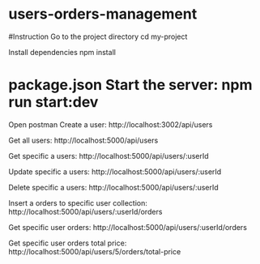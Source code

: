 # users-orders-management

#Instruction
Go to the project directory cd my-project

Install dependencies npm install

# package.json Start the server: npm run start:dev

Open postman Create a user: http://localhost:3002/api/users

Get all users: http://localhost:5000/api/users

Get specific a users: http://localhost:5000/api/users/:userId

Update specific a users: http://localhost:5000/api/users/:userId

Delete specific a users: http://localhost:5000/api/users/:userId

Insert a orders to specific user collection: http://localhost:5000/api/users/:userId/orders

Get specific user orders: http://localhost:5000/api/users/:userId/orders

Get specific user orders total price: http://localhost:5000/api/users/5/orders/total-price
